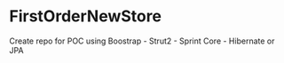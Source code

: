 FirstOrderNewStore
==================

Create repo for POC using Boostrap - Strut2 - Sprint Core - Hibernate or JPA
